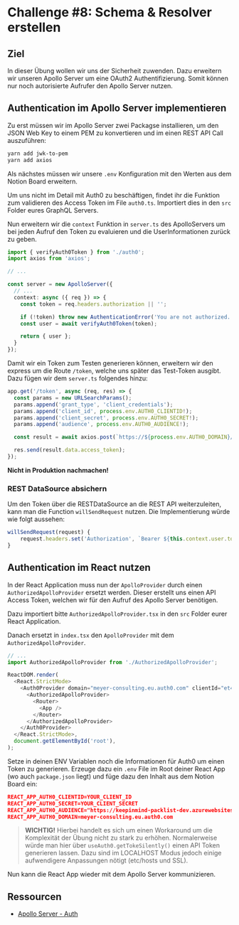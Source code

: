 # Challenge #8: Schema & Resolver erstellen

## Ziel

In dieser Übung wollen wir uns der Sicherheit zuwenden. Dazu erweitern wir unseren Apollo Server um eine OAuth2 Authentifizierung. Somit können nur noch autorisierte Aufrufer den Apollo Server nutzen.

## Authentication im Apollo Server implementieren

Zu erst müssen wir im Apollo Server zwei Packagse installieren, um den JSON Web Key to einem PEM zu konvertieren und im einen REST API Call auszuführen:

```bash
yarn add jwk-to-pem
yarn add axios
```

Als nächstes müssen wir unsere `.env` Konfiguration mit den Werten aus dem Notion Board erweitern.

Um uns nicht im Detail mit Auth0 zu beschäftigen, findet ihr die Funktion zum validieren des Access Token im File `auth0.ts`. Importiert dies in den `src` Folder eures GraphQL Servers.

Nun erweitern wir die `context` Funktion in `server.ts` des ApolloServers um bei jeden Aufruf den Token zu evaluieren und die UserInformationen zurück zu geben.

```typescript
import { verifyAuth0Token } from './auth0';
import axios from 'axios';

// ...

const server = new ApolloServer({
  // ...
  context: async ({ req }) => {
    const token = req.headers.authorization || '';

    if (!token) throw new AuthenticationError('You are not authorized.');
    const user = await verifyAuth0Token(token);

    return { user };
  }
});
```

Damit wir ein Token zum Testen generieren können, erweitern wir den express um die Route `/token`, welche uns später das Test-Token ausgibt. Dazu fügen wir dem `server.ts` folgendes hinzu:

```typescript
app.get('/token', async (req, res) => {
  const params = new URLSearchParams();
  params.append('grant_type', 'client_credentials');
  params.append('client_id', process.env.AUTH0_CLIENTID!);
  params.append('client_secret', process.env.AUTH0_SECRET!);
  params.append('audience', process.env.AUTH0_AUDIENCE!);

  const result = await axios.post(`https://${process.env.AUTH0_DOMAIN}/oauth/token`, params);

  res.send(result.data.access_token);
});
```

**Nicht in Produktion nachmachen!**

### REST DataSource absichern

Um den Token über die RESTDataSource an die REST API weiterzuleiten, kann man die Function `willSendRequest` nutzen. Die Implementierung würde wie folgt aussehen:

```typescript
willSendRequest(request) {
    request.headers.set('Authorization', `Bearer ${this.context.user.token}`);
}
```


## Authentication im React nutzen

In der React Application muss nun der `ApolloProvider` durch einen `AuthorizedApolloProvider` ersetzt werden. Dieser erstellt uns einen API Access Token, welchen wir für den Aufruf des Apollo Server benötigen.

Dazu importiert bitte `AuthorizedApolloProvider.tsx` in den `src` Folder eurer React Application.

Danach ersetzt in `index.tsx` den `ApolloProvider` mit dem `AuthorizedApolloProvider`.

```typescript
// ...
import AuthorizedApolloProvider from './AuthorizedApolloProvider';

ReactDOM.render(
  <React.StrictMode>
    <Auth0Provider domain="meyer-consulting.eu.auth0.com" clientId="et4oDR3H20lRf06uGEhiYnlkTqjuXWd3" redirectUri={window.location.origin}>
      <AuthorizedApolloProvider>
        <Router>
          <App />
        </Router>
      </AuthorizedApolloProvider>
    </Auth0Provider>
  </React.StrictMode>,
  document.getElementById('root'),
);
```

Setze in deinen ENV Variablen noch die Informationen für Auth0 um einen Token zu generieren. Erzeuge dazu ein `.env` File im Root deiner React App (wo auch `package.json` liegt) und füge dazu den Inhalt aus dem Notion Board ein:

```json
REACT_APP_AUTH0_CLIENTID=YOUR_CLIENT_ID
REACT_APP_AUTH0_SECRET=YOUR_CLIENT_SECRET
REACT_APP_AUTH0_AUDIENCE="https://keepinmind-packlist-dev.azurewebsites.net/api/"
REACT_APP_AUTH0_DOMAIN=meyer-consulting.eu.auth0.com
```

> **WICHTIG!** Hierbei handelt es sich um einen Workaround um die Komplexität der Übung nicht zu stark zu erhöhen. Normalerweise würde man hier über `useAuth0.getTokeSilently()` einen API Token generieren lassen. Dazu sind im LOCALHOST Modus jedoch einige aufwendigere Anpassungen nötigt (etc/hosts und SSL).

Nun kann die React App wieder mit dem Apollo Server kommunizieren.

## Ressourcen

- [Apollo Server - Auth](https://www.apollographql.com/docs/apollo-server/security/authentication/)